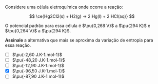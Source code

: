 Considere uma célula eletroquímica onde ocorre a reação:

$$
\ce{Hg2Cl2(s) + H2(g) -> 2 Hg(l) + 2 HCl(aq)}
$$

O potencial padrão para essa célula é $\pu{0,268 V}$ a $\pu{294 K}$ e $\pu{0,264 V}$ a $\pu{294 K}$.

**Assinale** a alternativa que mais se aproxima da variação de entropia para essa reação.

- [ ] $\pu{-2,60 J.K-1.mol-1}$   
- [ ] $\pu{-48,20 J.K-1.mol-1}$   
- [ ] $\pu{-12,90 J.K-1.mol-1}$  
- [x] $\pu{-96,50 J.K-1.mol-1}$
- [ ] $\pu{-87,90 J.K-1.mol-1}$ 
